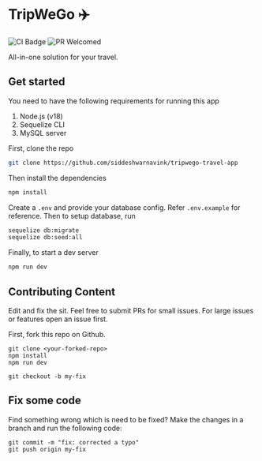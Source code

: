 # TripWeGo ✈️
![CI Badge](https://github.com/siddeshwarnavink/tripwego-travel-app/actions/workflows/github-actions.yml/badge.svg)
![PR Welcomed](https://img.shields.io/badge/PRs-welcome-brightgreen)

All-in-one solution for your travel.

## Get started
You need to have the following requirements for running this app 
1) Node.js (v18)
2) Sequelize CLI
2) MySQL server

First, clone the repo
```bash
git clone https://github.com/siddeshwarnavink/tripwego-travel-app
```

Then install the dependencies
```bash
npm install
```

Create a ```.env``` and provide your database config. Refer ```.env.example``` for reference. Then to setup database, run

```bash
sequelize db:migrate
sequelize db:seed:all
```

Finally, to start a dev server

```bash
npm run dev
```

## Contributing Content
Edit and fix the sit. Feel free to submit PRs for small issues. For large issues or features open an issue first.

First, fork this repo on Github.

```
git clone <your-forked-repo>
npm install
npm run dev

git checkout -b my-fix
```

## Fix some code
Find something wrong which is need to be fixed?  Make the changes in a branch and run the following code:

```
git commit -m "fix: corrected a typo"
git push origin my-fix
```
